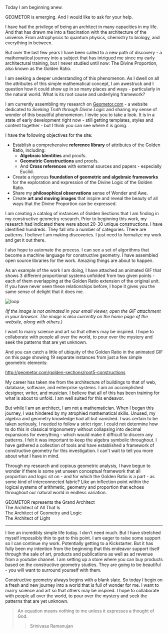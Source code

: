Today I am beginning anew.

GEOMETOR is emerging. And I would like to ask for your help.

I have had the privilege of being an architect in many capacities in my life. And that has drawn me into a fascination with the architecture of the universe. From astrophysics to quantum physics, chemistry to biology, and everything in between. 

But over the last few years I have been called to a new path of discovery - a mathematical journey into a subject that has intrigued me since my early architectural training, but I never studied until now: The Divine Proportion, also known as the Golden Ratio.

I am seeking a deeper understanding of this phenomenon. As I dwell on all the attributes of this simple mathematical concept, I am awestruck and I question how it could show up in so many places and ways - particularly in the natural world. What is its root cause and underlying framework? 

I am currently assembling my research on [Geometor.com](geometor.com) - a website dedicated to *Seeking Truth through Divine Logic* and sharing my sense of wonder of this beautiful phenomenon. I invite you to take a look. It is in a state of early development right now - still getting templates, styles and content together - but I think you can see where it is going. 

I have the following objectives for the site:

* Establish a comprehensive **reference library** of attributes of the Golden Ratio, including: 
	* **Algebraic Identities** and proofs.
	* **Geometric Constructions** and proofs.
	* And **Cross references** with external sources and papers - especially Euclid. 
* Create a rigorous **foundation of geometric and algebraic frameworks** for the exploration and expression of the Divine Logic of the Golden Ratio.
* Share my **philosophical observations** sense of Wonder and Awe.
* Create **art and moving images** that inspire and reveal the beauty of all ways that the Divine Proportion can be expressed.

I am creating a catalog of instances of Golden Sections that I am finding in my constructive geometry research. Prior to beginning this work, my research had indicated there were about 20-30 unique constructions. I have identified hundreds. They fall into a number of categories. There are patterns. I believe I am making discoveries. I just need to formalize my work and get it out there.

I also hope to automate the process. I can see a set of  algorithms that become a machine language for constructive geometry. I have assembled open source libraries for the work. Amazing things are about to happen. 

As an example of the work I am doing, I have attached an animated GIF that shows 3 different proportional systems unfolded from two given points - each of them overlapping at the Golden Ratio extension of the original unit. If you have never seen these relationships before, I hope it gives you the same sense of delight that it does me. 

![loop]()

*(If the image is not animated in your email viewer, open the GIF attachment in your browser. The image is also currently on the home page of the website, along with others.)*

I want to marry science and art so that others may be inspired. I hope to collaborate with people all over the world, to pour over the mystery and seek the patterns that are yet unknown.

And you can catch a little of ubiquity of the Golden Ratio in the animated GIF on this page showing 19 separate instances from just a few simple geometric elements:

http://geometor.com/golden-sections/root5-constructions

My career has taken me from the architecture of buildings to that of web, database, software, and enterprise systems. I am an accomplished designer, writer, and musician. I believe that all of this has been training for what is about to unfold. I am well suited for this endeavor. 

But while I am an architect, I am not a mathematician. When I began this journey, I was hindered by my atrophied mathematical skills. Unused, my algebra and geometry knowledge had all but vanished. I was certain to be taken seriously, I needed to follow a strict rigor. I could not determine how to do this in classical trigonometry without collapsing into decimal expansions for everything - which would make it difficult to discern any patterns. I felt it was important to keep the algebra symbolic throughout. I have gathered a collection of tools and have established a framework of constructive geometry for this investigation. I can't wait to tell you more about what I have in mind.

Through my research and copious geometric analysis, I have begun to wonder if there is some yet unseen conceptual framework that all proportion and logic sit on - and for which the Golden Ratio is a part - as some kind of interconnected fabric? Like an inflection point within the logical systems of arithmetic, geometry and proportion that echoes throughout our natural world in endless variation.

GEOMETOR represents the Grand Architect<br>
The Architect of All That Is<br>
The Architect of Geometry and Logic<br>
The Architect of Light

---

I live an incredibly simple life today. I don't need much. But I have stretched myself impossibly thin to get to this point. I am eager to raise some support so I can continue my work. Potentially getting to a Kickstarter. But it has fully been my intention from the beginning that this endeavor support itself through the sale of art, products and publications as well as ad revenue from a youtube channel. I am setting up a store where you can buy products based on the constructive geometry studies.  They are going to be beautiful - you will want to surround yourself with them. 

Constructive geometry always begins with a blank slate. So today I begin on a fresh and new journey into a world that is full of wonder for me. I want to marry science and art so that others may be inspired. I hope to collaborate with people all over the world, to pour over the mystery and seek the patterns that are yet unknown.


>An equation means nothing to me unless it expresses a thought of God.
>>Srinivasa Ramanujan


